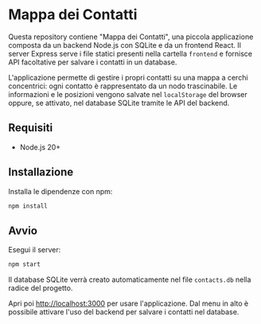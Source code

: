 # Mappa dei Contatti

Questa repository contiene "Mappa dei Contatti", una piccola applicazione composta da un backend Node.js con SQLite e da un frontend React. Il server Express serve i file statici presenti nella cartella `frontend` e fornisce API facoltative per salvare i contatti in un database.

L'applicazione permette di gestire i propri contatti su una mappa a cerchi concentrici: ogni contatto è rappresentato da un nodo trascinabile. Le informazioni e le posizioni vengono salvate nel `localStorage` del browser oppure, se attivato, nel database SQLite tramite le API del backend.

## Requisiti

- Node.js 20+

## Installazione

Installa le dipendenze con npm:

```bash
npm install
```

## Avvio

Esegui il server:

```bash
npm start
```

Il database SQLite verrà creato automaticamente nel file `contacts.db` nella radice del progetto.

Apri poi [http://localhost:3000](http://localhost:3000) per usare l'applicazione.
Dal menu in alto è possibile attivare l'uso del backend per salvare i contatti nel database.

